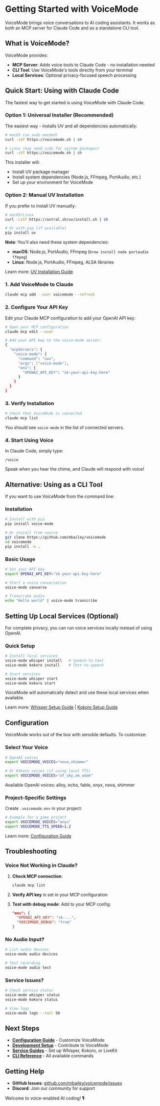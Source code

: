 # Getting Started with VoiceMode

VoiceMode brings voice conversations to AI coding assistants. It works as both an MCP server for Claude Code and as a standalone CLI tool.

## What is VoiceMode?

VoiceMode provides:
- **MCP Server**: Adds voice tools to Claude Code - no installation needed
- **CLI Tool**: Use VoiceMode's tools directly from your terminal
- **Local Services**: Optional privacy-focused speech processing

## Quick Start: Using with Claude Code

The fastest way to get started is using VoiceMode with Claude Code.

### Option 1: Universal Installer (Recommended)

The easiest way - installs UV and all dependencies automatically:

```bash
# macOS (no sudo needed)
curl -sSf https://voicemode.sh | sh

# Linux (may need sudo for system packages)
curl -sSf https://voicemode.sh | sh
```

This installer will:
- Install UV package manager
- Install system dependencies (Node.js, FFmpeg, PortAudio, etc.)
- Set up your environment for VoiceMode

### Option 2: Manual UV Installation

If you prefer to install UV manually:

```bash
# macOS/Linux
curl -LsSf https://astral.sh/uv/install.sh | sh

# Or with pip (if available)
pip install uv
```

**Note**: You'll also need these system dependencies:
- **macOS**: Node.js, PortAudio, FFmpeg (`brew install node portaudio ffmpeg`)
- **Linux**: Node.js, PortAudio, FFmpeg, ALSA libraries

Learn more: [UV Installation Guide](https://docs.astral.sh/uv/getting-started/installation/)

### 1. Add VoiceMode to Claude

```bash
claude mcp add --user voicemode --refresh
```

### 2. Configure Your API Key

Edit your Claude MCP configuration to add your OpenAI API key:

```bash
# Open your MCP configuration
claude mcp edit --user

# Add your API key to the voice-mode server:
{
  "mcpServers": {
    "voice-mode": {
      "command": "uvx",
      "args": ["voice-mode"],
      "env": {
        "OPENAI_API_KEY": "sk-your-api-key-here"
      }
    }
  }
}
```

### 3. Verify Installation

```bash
# Check that VoiceMode is connected
claude mcp list
```

You should see `voice-mode` in the list of connected servers.

### 4. Start Using Voice

In Claude Code, simply type:
```
/voice
```

Speak when you hear the chime, and Claude will respond with voice!

## Alternative: Using as a CLI Tool

If you want to use VoiceMode from the command line:

### Installation

```bash
# Install with pip
pip install voice-mode

# Or install from source
git clone https://github.com/mbailey/voicemode
cd voicemode
pip install -e .
```

### Basic Usage

```bash
# Set your API key
export OPENAI_API_KEY="sk-your-api-key-here"

# Start a voice conversation
voice-mode converse

# Transcribe audio
echo "Hello world" | voice-mode transcribe
```

## Setting Up Local Services (Optional)

For complete privacy, you can run voice services locally instead of using OpenAI.

### Quick Setup

```bash
# Install local services
voice-mode whisper install   # Speech-to-text
voice-mode kokoro install    # Text-to-speech

# Start services
voice-mode whisper start
voice-mode kokoro start
```

VoiceMode will automatically detect and use these local services when available.

Learn more: [Whisper Setup Guide](../guides/whisper-setup.md) | [Kokoro Setup Guide](../guides/kokoro-setup.md)

## Configuration

VoiceMode works out of the box with sensible defaults. To customize:

### Select Your Voice

```bash
# OpenAI voices
export VOICEMODE_VOICES="nova,shimmer"

# Or Kokoro voices (if using local TTS)
export VOICEMODE_VOICES="af_sky,am_adam"
```

Available OpenAI voices: alloy, echo, fable, onyx, nova, shimmer

### Project-Specific Settings

Create `.voicemode.env` in your project:

```bash
# Example for a game project
export VOICEMODE_VOICES="onyx"
export VOICEMODE_TTS_SPEED=1.2
```

Learn more: [Configuration Guide](../guides/configuration.md)

## Troubleshooting

### Voice Not Working in Claude?

1. **Check MCP connection**:
   ```bash
   claude mcp list
   ```
   
2. **Verify API key** is set in your MCP configuration

3. **Test with debug mode**:
   Add to your MCP config:
   ```json
   "env": {
     "OPENAI_API_KEY": "sk-...",
     "VOICEMODE_DEBUG": "true"
   }
   ```

### No Audio Input?

```bash
# List audio devices
voice-mode audio devices

# Test recording
voice-mode audio test
```

### Service Issues?

```bash
# Check service status
voice-mode whisper status
voice-mode kokoro status

# View logs
voice-mode logs --tail 50
```

## Next Steps

- **[Configuration Guide](../guides/configuration.md)** - Customize VoiceMode
- **[Development Setup](development-setup.md)** - Contribute to VoiceMode
- **[Service Guides](../guides/)** - Set up Whisper, Kokoro, or LiveKit
- **[CLI Reference](../reference/cli.md)** - All available commands

## Getting Help

- **GitHub Issues**: [github.com/mbailey/voicemode/issues](https://github.com/mbailey/voicemode/issues)
- **Discord**: Join our community for support

Welcome to voice-enabled AI coding! 🎙️
